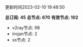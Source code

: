 更新时间2023-02-10 19:48:50

**总订阅: 45**
**总节点: 670**
**有效节点: 102**
- v2ray节点: 98
- trojan节点: 2
- ss节点: 2
